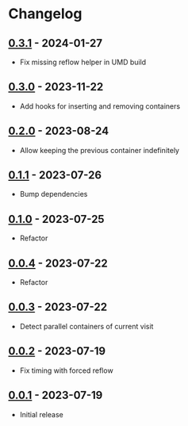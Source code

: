 # Changelog

<!-- ## [Unreleased] -->

## [0.3.1] - 2024-01-27

- Fix missing reflow helper in UMD build

## [0.3.0] - 2023-11-22

- Add hooks for inserting and removing containers

## [0.2.0] - 2023-08-24

- Allow keeping the previous container indefinitely

## [0.1.1] - 2023-07-26

- Bump dependencies

## [0.1.0] - 2023-07-25

- Refactor

## [0.0.4] - 2023-07-22

- Refactor

## [0.0.3] - 2023-07-22

- Detect parallel containers of current visit

## [0.0.2] - 2023-07-19

- Fix timing with forced reflow

## [0.0.1] - 2023-07-19

- Initial release

[0.3.1]: https://github.com/swup/parallel-plugin/releases/tag/0.3.1
[0.3.0]: https://github.com/swup/parallel-plugin/releases/tag/0.3.0
[0.2.0]: https://github.com/swup/parallel-plugin/releases/tag/0.2.0
[0.1.1]: https://github.com/swup/parallel-plugin/releases/tag/0.1.1
[0.1.0]: https://github.com/swup/parallel-plugin/releases/tag/0.1.0
[0.0.4]: https://github.com/swup/parallel-plugin/releases/tag/0.0.4
[0.0.3]: https://github.com/swup/parallel-plugin/releases/tag/0.0.3
[0.0.2]: https://github.com/swup/parallel-plugin/releases/tag/0.0.2
[0.0.1]: https://github.com/swup/parallel-plugin/releases/tag/0.0.1
